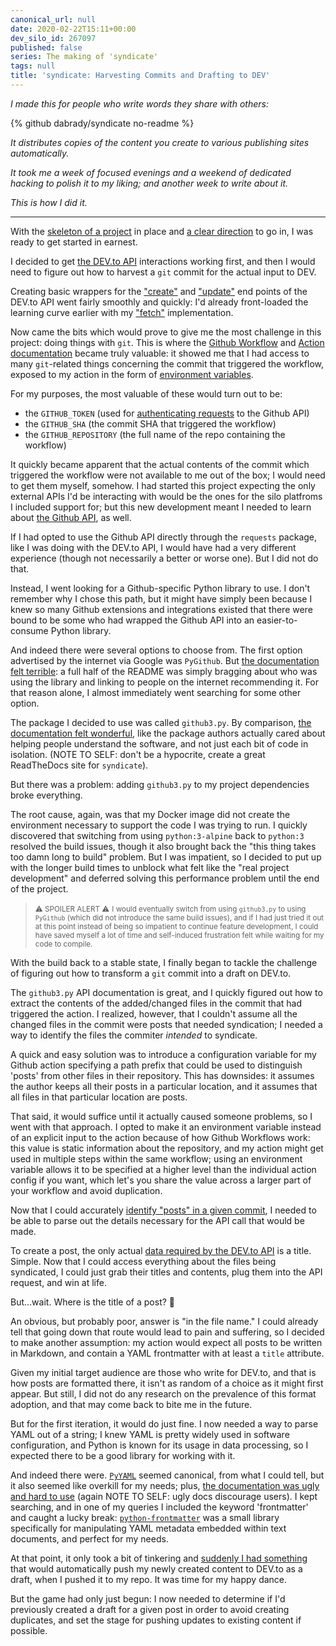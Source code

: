```yaml
---
canonical_url: null
date: 2020-02-22T15:11+00:00
dev_silo_id: 267097
published: false
series: The making of 'syndicate'
tags: null
title: 'syndicate: Harvesting Commits and Drafting to DEV'
---
```


_I made this for people who write words they share with others:_

{% github dabrady/syndicate no-readme %}

_It distributes copies of the content you create to various publishing sites automatically._

_It took me a week of focused evenings and a weekend of dedicated hacking to polish it to my liking; and another week to write about it._

_This is how I did it._

---

With the [skeleton of a project](https://github.com/dabrady/syndicate/tree/30fbc16d30212cf3f94c9644370e724d1050077c) in place and [a clear direction](https://dev.to/daniel13rady/syndicate-prototype-requirements-and-design-455k) to go in, I was ready to get started in earnest.

I decided to get [the DEV.to API](https://docs.dev.to/api) interactions working first, and then I would need to figure out how to harvest a `git` commit for the actual input to DEV.

Creating basic wrappers for the ["create"](https://github.com/dabrady/syndicate/blob/69b30c13bd02eb3223e27dc05693f1c32ce5ef47/syndicate/silos/dev.py#L33-L68) and ["update"](https://github.com/dabrady/syndicate/blob/69b30c13bd02eb3223e27dc05693f1c32ce5ef47/syndicate/silos/dev.py#L70-L93) end points of the DEV.to API went fairly smoothly and quickly: I'd already front-loaded the learning curve earlier with my ["fetch"](https://github.com/dabrady/syndicate/commit/30fbc16d30212cf3f94c9644370e724d1050077c#diff-cb2f5f82bf237a14ae65cba33e47ccf7) implementation.

Now came the bits which would prove to give me the most challenge in this project: doing things with `git`. This is where the [Github Workflow](https://help.github.com/en/actions/configuring-and-managing-workflows) and [Action documentation](https://help.github.com/en/actions/building-actions) became truly valuable: it showed me that I had access to many `git`-related things concerning the commit that triggered the workflow, exposed to my action in the form of [environment variables](https://help.github.com/en/actions/configuring-and-managing-workflows/using-environment-variables).

For my purposes, the most valuable of these would turn out to be:

- the `GITHUB_TOKEN` (used for [authenticating requests](https://help.github.com/en/actions/configuring-and-managing-workflows/authenticating-with-the-github_token) to the Github API)
- the `GITHUB_SHA` (the commit SHA that triggered the workflow)
- the `GITHUB_REPOSITORY` (the full name of the repo containing the workflow)

It quickly became apparent that the actual contents of the commit which triggered the workflow were not available to me out of the box; I would need to get them myself, somehow. I had started this project expecting the only external APIs I'd be interacting with would be the ones for the silo platfroms I included support for; but this new development meant I needed to learn about [the Github API](https://developer.github.com/v3/), as well.

If I had opted to use the Github API directly through the `requests` package, like I was doing with the DEV.to API, I would have had a very different experience (though not necessarily a better or worse one). But I did not do that.

Instead, I went looking for a Github-specific Python library to use. I don't remember why I chose this path, but it might have simply been because I knew so many Github extensions and integrations existed that there were bound to be some who had wrapped the Github API into an easier-to-consume Python library.

And indeed there were several options to choose from. The first option advertised by the internet via Google was `PyGithub`. But [the documentation felt terrible](https://pygithub.readthedocs.io/): a full half of the README was simply bragging about who was using the library and linking to people on the internet recommending it. For that reason alone, I almost immediately went searching for some other option.

The package I decided to use was called `github3.py`. By comparison, [the documentation felt wonderful](https://github3py.readthedocs.io), like the package authors actually cared about helping people understand the software, and not just each bit of code in isolation. (NOTE TO SELF: don't be a hypocrite, create a great ReadTheDocs site for `syndicate`).

But there was a problem: adding `github3.py` to my project dependencies broke everything.

The root cause, again, was that my Docker image did not create the environment necessary to support the code I was trying to run. I quickly discovered that switching from using `python:3-alpine` back to `python:3` resolved the build issues, though it also brought back the "this thing takes too damn long to build" problem. But I was impatient, so I decided to put up with the longer build times to unblock what felt like the "real project development" and deferred solving this performance problem until the end of the project.

> <small>:warning: SPOILER ALERT :warning:</small>
> <small>I would eventually switch from using `github3.py` to using `PyGithub` (which did not introduce the same build issues), and if I had just tried it out at this point instead of being so impatient to continue feature development, I could have saved myself a lot of time and self-induced frustration felt while waiting for my code to compile.</small>

With the build back to a stable state, I finally began to tackle the challenge of figuring out how to transform a `git` commit into a draft on DEV.to.

The `github3.py` API documentation is great, and I quickly figured out how to extract the contents of the added/changed files in the commit that had triggered the action. I realized, however, that I couldn't assume all the changed files in the commit were posts that needed syndication; I needed a way to identify the files the commiter _intended_ to syndicate.

A quick and easy solution was to introduce a configuration variable for my Github action specifying a path prefix that could be used to distinguish 'posts' from other files in their repository. This has downsides: it assumes the author keeps all their posts in a particular location, and it assumes that all files in that particular location are posts.

That said, it would suffice until it actually caused someone problems, so I went with that approach. I opted to make it an environment variable instead of an explicit input to the action because of how Github Workflows work: this value is static information about the repository, and my action might get used in multiple steps within the same workflow; using an environment variable allows it to be specified at a higher level than the individual action config if you want, which let's you share the value across a larger part of your workflow and avoid duplication.

Now that I could accurately [identify "posts" in a given commit](https://github.com/dabrady/syndicate/blob/69b30c13bd02eb3223e27dc05693f1c32ce5ef47/syndicate/utils.py#L114-L128), I needed to be able to parse out the details necessary for the API call that would be made.

To create a post, the only actual [data required by the DEV.to API](https://docs.dev.to/api/index.html#operation/createArticle) is a title. Simple. Now that I could access everything about the files being syndicated, I could just grab their titles and contents, plug them into the API request, and win at life.

But...wait. Where is the title of a post? :thinking:

An obvious, but probably poor, answer is "in the file name." I could already tell that going down that route would lead to pain and suffering, so I decided to make another assumption: my action would expect all posts to be written in Markdown, and contain a YAML frontmatter with at least a `title` attribute.

Given my initial target audience are those who write for DEV.to, and that is how posts are formatted there, it isn't as random of a choice as it might first appear. But still, I did not do any research on the prevalence of this format adoption, and that may come back to bite me in the future.

But for the first iteration, it would do just fine. I now needed a way to parse YAML out of a string; I knew YAML is pretty widely used in software configuration, and Python is known for its usage in data processing, so I expected there to be a good library for working with it.

And indeed there were. [`PyYAML`](https://pypi.org/project/PyYAML/) seemed canonical, from what I could tell, but it also seemed like overkill for my needs; plus, [the documentation was ugly and hard to use](https://pyyaml.org/wiki/PyYAMLDocumentation) (again NOTE TO SELF: ugly docs discourage users). I kept searching, and in one of my queries I included the keyword 'frontmatter' and caught a lucky break: [`python-frontmatter`](https://python-frontmatter.readthedocs.io/) was a small library specifically for manipulating YAML metadata embedded within text documents, and perfect for my needs.

At that point, it only took a bit of tinkering and [suddenly I had something](https://github.com/dabrady/syndicate/commit/49d7a062df17d4f7a93eef02d94a749245147cb4) that would automatically push my newly created content to DEV.to as a draft, when I pushed it to my repo. It was time for my happy dance.

But the game had only just begun: I now needed to determine if I'd previously created a draft for a given post in order to avoid creating duplicates, and set the stage for pushing updates to existing content if possible.
